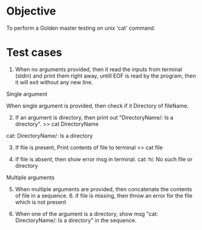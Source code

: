 # Objective

To perform a Golden master testing on unix 'cat' command.

# Test cases

1. When no arguments provided, then it read the inputs from terminal (stdin) and print them right away, untill EOF is read by the program, then it will exit without any new line.

Single argument

When single argument is provided, then check if it Directory of fileName.

2. If an argument is directory, then print out "DirectoryName/: Is a directory". >> cat DirectoryName

cat: DirectoryName/: Is a directory

3. If file is present, Print contents of file to terminal >> cat file

4. If file is absent, then show error msg in terminal. cat: hi: No such file or directory

Multiple arguments

5. When multiple arguments are provided, then concatenate the contents of file in a sequence. 6. if file is missing, then throw an error for the file which is not present

7. When one of the argument is a directory, show msg "cat: DirectoryName/: Is a directory" in the sequence.